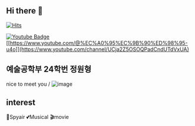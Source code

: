 ## Hi there 👋

<div align=left>

[![Hits](https://hits.seeyoufarm.com/api/count/incr/badge.svg?url=https%3A%2F%2Fgithub.com%2FJWH-040602&count_bg=%2379C83D&title_bg=%23555555&icon=&icon_color=%23E7E7E7&title=hits&edge_flat=false)](https://hits.seeyoufarm.com)

</div>

[![Youtube Badge](https://img.shields.io/badge/Youtube-ff0000?style=flat-square&logo=youtube&link=https://www.youtube.com/c/kyleschool)](https://www.youtube.com/c/kyleschool)
[[https://www.youtube.com/@%EC%A0%95%EC%9B%90%ED%98%95-u4o]](https://www.youtube.com/channel/UCja2Z5OSOQPadCndUTdVxUA)

## 예술공학부 24학번 정원형
nice to meet you /
![image](https://github.com/user-attachments/assets/1b1e19a9-0b0f-418c-b29c-e516eaa5a70b)



## interest
🎸Spyair
💕Musical
🎬movie
